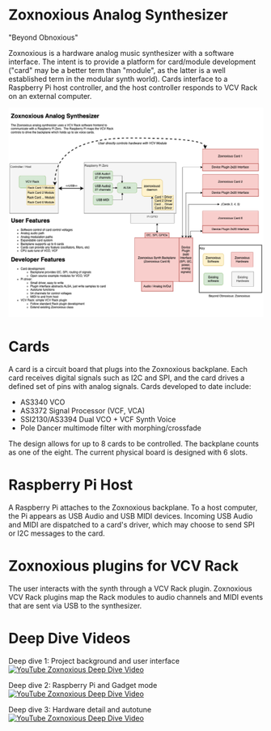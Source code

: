 # Zoxnoxious Analog Synthesizer #

"Beyond Obnoxious"

Zoxnoxious is a hardware analog music synthesizer with a software interface.  The intent is to provide a platform for card/module development ("card" may be a better term than "module", as the latter is a well established term in the modular synth world).  Cards interface to a Raspberry Pi host controller, and the host controller responds to VCV Rack on an external computer.


![Zonoxious Block Diagram](zoxnoxious.png)

# Cards #

A card is a circuit board that plugs into the Zoxnoxious backplane.  Each card receives digital signals such as I2C and SPI, and the card drives a defined set of pins with analog signals.  Cards developed to date include:

* AS3340 VCO
* AS3372 Signal Processor (VCF, VCA)
* SSI2130/AS3394 Dual VCO + VCF Synth Voice
* Pole Dancer multimode filter with morphing/crossfade

The design allows for up to 8 cards to be controlled.  The backplane counts as one of the eight.  The current physical board is designed with 6 slots.

# Raspberry Pi Host #

A Raspberry Pi attaches to the Zoxnoxious backplane.  To a host computer, the Pi appears as USB Audio and USB MIDI devices.  Incoming USB Audio and MIDI are dispatched to a card's driver, which may choose to send SPI or I2C messages to the card.


# Zoxnoxious plugins for VCV Rack #

The user interacts with the synth through a VCV Rack plugin.  Zoxnoxious VCV Rack plugins map the Rack modules to audio channels and MIDI events that are sent via USB to the synthesizer.

# Deep Dive Videos

Deep dive 1: Project background and user interface
[![YouTube Zoxnoxious Deep Dive Video](https://img.youtube.com/vi/LsGcW3EjFYo/sddefault.jpg)](https://www.youtube.com/watch?v=LsGcW3EjFYo)

Deep dive 2: Raspberry Pi and Gadget mode
[![YouTube Zoxnoxious Deep Dive Video](https://img.youtube.com/vi/pGoO3mSk7ao/sddefault.jpg)](https://www.youtube.com/watch?v=pGoO3mSk7ao)

Deep dive 3: Hardware detail and autotune
[![YouTube Zoxnoxious Deep Dive Video](https://img.youtube.com/vi/C-MREijqNOM/sddefault.jpg)](https://www.youtube.com/watch?v=C-MREijqNOM)
